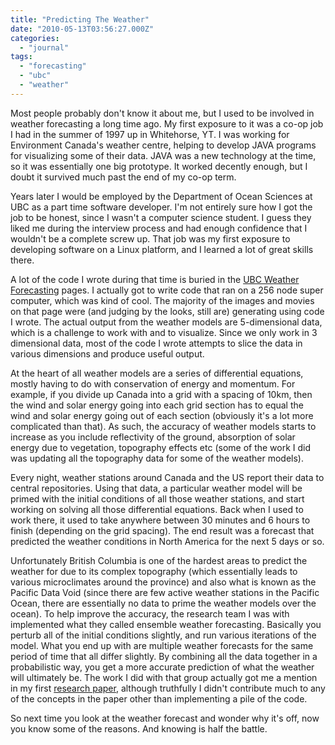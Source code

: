 ```yaml
---
title: "Predicting The Weather"
date: "2010-05-13T03:56:27.000Z"
categories: 
  - "journal"
tags: 
  - "forecasting"
  - "ubc"
  - "weather"
---
```


Most people probably don't know it about me, but I used to be involved in weather forecasting a long time ago. My first exposure to it was a co-op job I had in the summer of 1997 up in Whitehorse, YT. I was working for Environment Canada's weather centre, helping to develop JAVA programs for visualizing some of their data. JAVA was a new technology at the time, so it was essentially one big prototype. It worked decently enough, but I doubt it survived much past the end of my co-op term.

Years later I would be employed by the Department of Ocean Sciences at UBC as a part time software developer. I'm not entirely sure how I got the job to be honest, since I wasn't a computer science student. I guess they liked me during the interview process and had enough confidence that I wouldn't be a complete screw up. That job was my first exposure to developing software on a Linux platform, and I learned a lot of great skills there.

A lot of the code I wrote during that time is buried in the [UBC Weather Forecasting](http://weather.eos.ubc.ca/wxfcst/) pages. I actually got to write code that ran on a 256 node super computer, which was kind of cool. The majority of the images and movies on that page were (and judging by the looks, still are) generating using code I wrote. The actual output from the weather models are 5-dimensional data, which is a challenge to work with and to visualize. Since we only work in 3 dimensional data, most of the code I wrote attempts to slice the data in various dimensions and produce useful output.

At the heart of all weather models are a series of differential equations, mostly having to do with conservation of energy and momentum. For example, if you divide up Canada into a grid with a spacing of 10km, then the wind and solar energy going into each grid section has to equal the wind and solar energy going out of each section (obviously it's a lot more complicated than that). As such, the accuracy of weather models starts to increase as you include reflectivity of the ground, absorption of solar energy due to vegetation, topography effects etc (some of the work I did was updating all the topography data for some of the weather models).

Every night, weather stations around Canada and the US report their data to central repositories. Using that data, a particular weather model will be primed with the initial conditions of all those weather stations, and start working on solving all those differential equations. Back when I used to work there, it used to take anywhere between 30 minutes and 6 hours to finish (depending on the grid spacing). The end result was a forecast that predicted the weather conditions in North America for the next 5 days or so.

Unfortunately British Columbia is one of the hardest areas to predict the weather for due to its complex topography (which essentially leads to various microclimates around the province) and also what is known as the Pacific Data Void (since there are few active weather stations in the Pacific Ocean, there are essentially no data to prime the weather models over the ocean). To help improve the accuracy, the research team I was with implemented what they called ensemble weather forecasting. Basically you perturb all of the initial conditions slightly, and run various iterations of the model. What you end up with are multiple weather forecasts for the same period of time that all differ slightly. By combining all the data together in a probabilistic way, you get a more accurate prediction of what the weather will ultimately be. The work I did with that group actually got me a mention in my first [research paper](http://ams.confex.com/ams/pdfpapers/68296.pdf), although truthfully I didn't contribute much to any of the concepts in the paper other than implementing a pile of the code.

So next time you look at the weather forecast and wonder why it's off, now you know some of the reasons. And knowing is half the battle.
